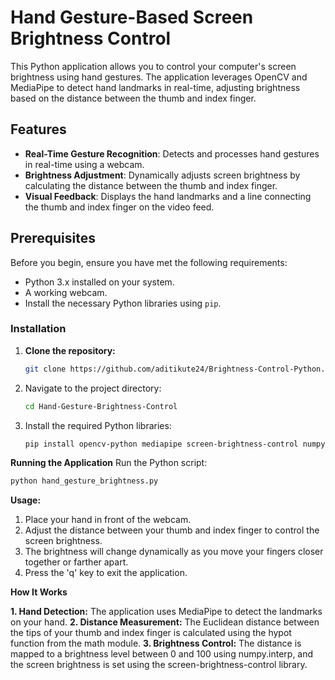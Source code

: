 # Hand Gesture-Based Screen Brightness Control

This Python application allows you to control your computer's screen brightness using hand gestures. The application leverages OpenCV and MediaPipe to detect hand landmarks in real-time, adjusting brightness based on the distance between the thumb and index finger.

## Features

- **Real-Time Gesture Recognition**: Detects and processes hand gestures in real-time using a webcam.
- **Brightness Adjustment**: Dynamically adjusts screen brightness by calculating the distance between the thumb and index finger.
- **Visual Feedback**: Displays the hand landmarks and a line connecting the thumb and index finger on the video feed.

## Prerequisites

Before you begin, ensure you have met the following requirements:

- Python 3.x installed on your system.
- A working webcam.
- Install the necessary Python libraries using `pip`.

### Installation

1. **Clone the repository:**
   ```sh
   git clone https://github.com/aditikute24/Brightness-Control-Python.git
   ```
2. Navigate to the project directory:
   ```sh
   cd Hand-Gesture-Brightness-Control
   ```

3. Install the required Python libraries:
   ```sh
   pip install opencv-python mediapipe screen-brightness-control numpy
   ```
   
**Running the Application**
   Run the Python script:
   ```sh
   python hand_gesture_brightness.py
   ```

**Usage:**

1. Place your hand in front of the webcam.
2. Adjust the distance between your thumb and index finger to control the screen brightness.
3. The brightness will change dynamically as you move your fingers closer together or farther apart.
4. Press the 'q' key to exit the application.

**How It Works**

**1. Hand Detection:** The application uses MediaPipe to detect the landmarks on your hand.
**2. Distance Measurement:** The Euclidean distance between the tips of your thumb and index finger is calculated using the hypot function from the math module.
**3. Brightness Control:** The distance is mapped to a brightness level between 0 and 100 using numpy.interp, and the screen brightness is set using the screen-brightness-control library.


   
